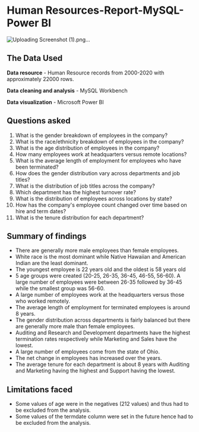 # Human Resources-Report-MySQL-Power BI

![Uploading Screenshot (1).png…]()

## The Data Used

**Data resource** - Human Resource records from 2000-2020 with approximately 22000 rows.

**Data cleaning and analysis** - MySQL Workbench

**Data visualization** - Microsoft Power BI

## Questions asked

1. What is the gender breakdown of employees in the company?
2. What is the race/ethnicity breakdown of employees in the company?
3. What is the age distribution of employees in the company?
4. How many employees work at headquarters versus remote locations?
5. What is the average length of employment for employees who have been terminated?
6. How does the gender distribution vary across departments and job titles?
7. What is the distribution of job titles across the company?
8. Which department has the highest turnover rate?
9. What is the distribution of employees across locations by state?
10. How has the company's employee count changed over time based on hire and term dates?
11. What is the tenure distribution for each department?

## Summary of findings

 - There are generally more male employees than female employees.
 - White race is the most dominant while Native Hawaiian and American Indian are the least dominant.
 - The youngest employee is 22 years old and the oldest is 58 years old
 - 5 age groups were created (20-25, 26-35, 36-45, 46-55, 56-60). A large number of employees were between 26-35 followed by 36-45 while the smallest group was 56-60.
 - A large number of employees work at the headquarters versus those who worked remotely.
 - The average length of employment for terminated employees is around 8 years.
 - The gender distribution across departments is fairly balanced but there are generally more male than female employees.
 - Auditing and Research and Development departments have the highest termination rates respectively while Marketing and Sales have the lowest.
 - A large number of employees come from the state of Ohio.
 - The net change in employees has increased over the years.
 - The average tenure for each department is about 8 years with Auditing and Marketing having the highest and Support having the lowest.

## Limitations faced

 - Some values of age were in the negatives (212 values) and thus had to be excluded from the analysis.
 - Some values of the termdate column were set in the future hence had to be excluded from the analysis.

